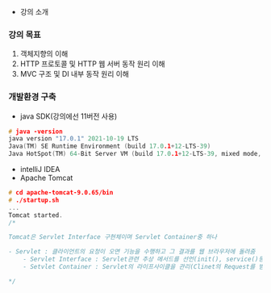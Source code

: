 -   강의 소개

### 강의 목표

1. 객체지향의 이해
2. HTTP 프로토콜 및 HTTP 웹 서버 동작 원리 이해
3. MVC 구조 및 DI 내부 동작 원리 이해

### 개발환경 구축

-   java SDK(강의에선 11버전 사용)

```c
# java -version
java version "17.0.1" 2021-10-19 LTS
Java(TM) SE Runtime Environment (build 17.0.1+12-LTS-39)
Java HotSpot(TM) 64-Bit Server VM (build 17.0.1+12-LTS-39, mixed mode, sharing)
```

-   intelliJ IDEA
-   Apache Tomcat

```c
# cd apache-tomcat-9.0.65/bin
# ./startup.sh
...
Tomcat started.
/*

Tomcat은 Servlet Interface 구현체이며 Servlet Container중 하나

- Servlet : 클라이언트의 요청이 오면 기능을 수행하고 그 결과를 웹 브라우저에 돌려줌
    - Servlet Interface : Servlet관련 추상 메서드를 선언(init(), service()등)
    - Setvlet Container : Servlet의 라이프사이클을 관리(Clinet의 Request를 받아주고 Response할 수 있게, 웹 서버와 소켓을 만들어 통신함)

*/
```

